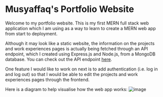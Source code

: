 # Musyaffaq's Portfolio Website

Welcome to my portfolio website. This is my first MERN full stack web application which I am using as a way to learn to create a MERN web app from start to deployment.

Although it may look like a static website, the information on the projects and work experiences pages is actually being fetched through an API endpoint, which I created using Express.js and Node.js, from a MongoDB database. You can check out the API endpoint [here](https://musyaffaq-portfolio-api.vercel.app).

One feature I would like to work on next is to add authentication (i.e. log in and log out) so that I would be able to edit the projects and work experiences pages through the frontend.

Here is a diagram to help visualise how the web app works: 
![image](https://user-images.githubusercontent.com/18120258/215794889-33b7ca53-ec7d-4aa1-91e1-f34dff529f21.png)
